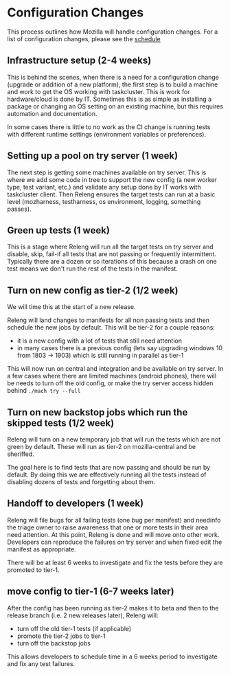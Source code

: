 # Configuration Changes

This process outlines how Mozilla will handle configuration changes.  For a list of configuration changes, please see the [schedule](schedule.md)

## Infrastructure setup (2-4 weeks)

This is behind the scenes, when there is a need for a configuration change (upgrade or addition of a new platform), the first step
is to build a machine and work to get the OS working with taskcluster.  This is work for hardware/cloud is done by IT.  Sometimes
this is as simple as installing a package or changing an OS setting on an existing machine, but this requires automation and documentation.

In some cases there is little to no work as the CI change is running tests with different runtime settings (environment variables or preferences).


## Setting up a pool on try server (1 week)

The next step is getting some machines available on try server.  This is where we add some code in tree to support the new config
(a new worker type, test variant, etc.) and validate any setup done by IT works with taskcluster client.  Then Releng ensures the target tests
can run at a basic level (mozharness, testharness, os environment, logging, something passes).


## Green up tests (1 week)

This is a stage where Releng will run all the target tests on try server and disable, skip, fail-if all tests that are not passing or frequently
intermittent.  Typically there are a dozen or so iterations of this because a crash on one test means we don't run the rest of the tests in the
manifest.


## Turn on new config as tier-2 (1/2 week)

We will time this at the start of a new release.

Releng will land changes to manifests for all non passing tests and then schedule the new jobs by default.  This will be tier-2 for a couple reasons:
 * it is a new config with a lot of tests that still need attention
 * in many cases there is a previous config (lets say upgrading windows 10 from 1803 -> 1903) which is still running in parallel as tier-1

This will now run on central and integration and be available on try server.  In a few cases where there are limited machines (android phones),
there will be needs to turn off the old config, or make the try server access hidden behind `./mach try --full`


## Turn on new backstop jobs which run the skipped tests (1/2 week)

Releng will turn on a new temporary job that will run the tests which are not green by default.  These will run as tier-2 on mozilla-central and be sheriffed.

The goal here is to find tests that are now passing and should be run by default.  By doing this we are effectively running all the tests instead of
disabling dozens of tests and forgetting about them.


## Handoff to developers (1 week)

Releng will file bugs for all failing tests (one bug per manifest) and needinfo the triage owner to raise awareness that one or more tests in their area need
attention.  At this point, Releng is done and will move onto other work.  Developers can reproduce the failures on try server and when fixed edit the manifest
as appropriate.

There will be at least 6 weeks to investigate and fix the tests before they are promoted to tier-1.


## move config to tier-1 (6-7 weeks later)

After the config has been running as tier-2 makes it to beta and then to the release branch (i.e. 2 new releases later), Releng will:
 * turn off the old tier-1 tests (if applicable)
 * promote the tier-2 jobs to tier-1
 * turn off the backstop jobs

This allows developers to schedule time in a 6 weeks period to investigate and fix any test failures.
